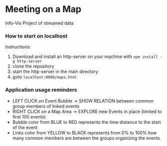 # Meeting on a Map 
  
Info-Vis Project of streamed data  

### How to start on localhost  

Instructions:  
  
1. Download and install an http-server on your machine with `npm install -g http-server`  
2. clone the repository  
3. start the http-server in the main directory  
4. goto `localhost:8080/maps.html`  
  
### Application usage reminders  
  
* LEFT CLICK on Event Bubble -> SHOW RELATION between common group members of linked events
* RIGHT CLICK on a Map Area -> EXPLORE new Events in place (limited to first 100 events)  
* Bubble color from BLUE to RED represents the time distance to the start of the event  
* Links color from YELLOW to BLACK represents from 0% to 100% how many common members are between the groups organizing the events.